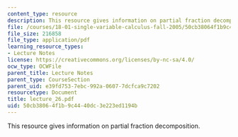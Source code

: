 ```yaml
---
content_type: resource
description: This resource gives information on partial fraction decomposition.
file: /courses/18-01-single-variable-calculus-fall-2005/50cb38064f1b9c4440dc3e223ed1194b_lecture_26.pdf
file_size: 216858
file_type: application/pdf
learning_resource_types:
- Lecture Notes
license: https://creativecommons.org/licenses/by-nc-sa/4.0/
ocw_type: OCWFile
parent_title: Lecture Notes
parent_type: CourseSection
parent_uid: e39fd753-7ebc-992a-0607-7dcfca9c7202
resourcetype: Document
title: lecture_26.pdf
uid: 50cb3806-4f1b-9c44-40dc-3e223ed1194b
---
```

This resource gives information on partial fraction decomposition.
